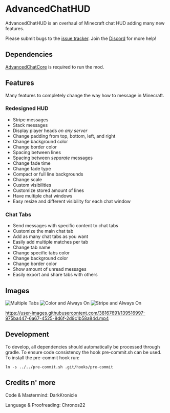 # AdvancedChatHUD

AdvancedChatHUD is an overhaul of Minecraft chat HUD adding many new features.

Please submit bugs to the [issue tracker](https://github.com/DarkKronicle/AdvancedChatHUD/issues). Join the [Discord](https://discord.gg/WnaE3uZxDA) for more help!

## Dependencies

[AdvancedChatCore](https://github.com/DarkKronicle/AdvancedChatCore) is required to run the mod.

## Features

Many features to completely change the way how to message in Minecraft.

### Redesigned HUD

- Stripe messages
- Stack messages
- Display player heads *on any server*
- Change padding from top, bottom, left, and right
- Change background color
- Change border color
- Spacing between lines
- Spacing between *separate* messages
- Change fade time
- Change fade type
- Compact or full line backgrounds
- Change scale
- Custom visibilities
- Customize stored amount of lines
- Have multiple chat windows
- Easy resize and different visibility for each chat window

### Chat Tabs

- Send messages with specific content to chat tabs
- Customize the main chat tab
- Add as many chat tabs as you want
- Easily add multiple matches per tab
- Change tab name
- Change specific tabs color
- Change background color
- Change border color
- Show amount of unread messages
- Easily export and share tabs with others

## Images

![Multiple Tabs](https://raw.githubusercontent.com/DarkKronicle/AdvancedChatHUD/main/screenshots/all.png)
![Color and Always On](https://raw.githubusercontent.com/DarkKronicle/AdvancedChatHUD/main/screenshots/color_always.png)
![Stripe and Always On](https://raw.githubusercontent.com/DarkKronicle/AdvancedChatHUD/main/screenshots/stripe_always.png)

https://user-images.githubusercontent.com/38167691/139516997-975ba447-6a67-4525-8d6f-2d9c1b58a84d.mp4


## Development

To develop, all dependencies should automatically be processed through gradle. To ensure code consistency the hook pre-commit.sh can be used. To install the pre-commit hook run:

`ln -s ../../pre-commit.sh .git/hooks/pre-commit`

## Credits n' more

Code & Mastermind: DarkKronicle

Language & Proofreading: Chronos22
